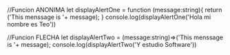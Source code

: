 //Funcion ANONIMA
let displayAlertOne = function (message:string){
    return ('This menssage is '+ message);
}
console.log(displayAlertOne('Hola mi nombre es Teo'))

//Funcion FLECHA
let displayAlertTwo = (message:string)=>('This menssage is '+ message);
console.log(displayAlertTwo('Y estudio Software'))
